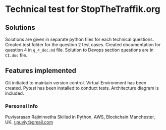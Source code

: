# Technical test for StopTheTraffik.org

## Solutions
Solutions are given in separate python files for each technical questions.
Created test folder for the question 2 test cases.
Created documentation for question 4 in `q_4_doc.md` file.
Solution to Devops section questions are in `CI.doc` file.

## Features implemented
Git initiated to maintain version control.
Virtual Environment has been created.
Pytest has been installed to conduct tests.
Architecture diagram is included.

### Personal Info
Puviyarasan Rajininvetha
Skilled in Python, AWS, Blockchain
Manchester, UK.
r.puviy@gmail.com

